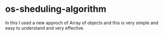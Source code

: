 # os-sheduling-algorithm
In this I used a new approch of Array of objects and this is very simple and easy to understand and very effective.
